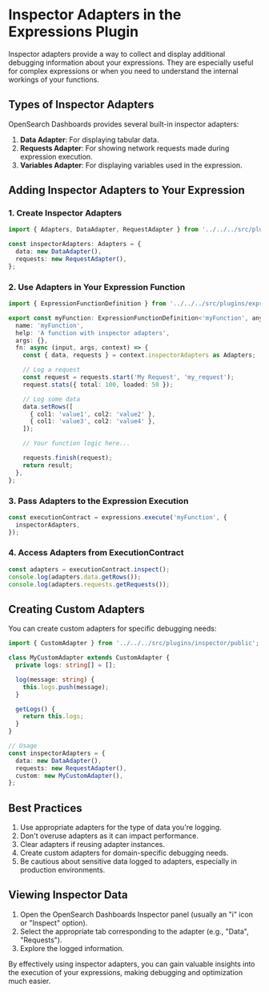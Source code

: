 # Inspector Adapters in the Expressions Plugin

Inspector adapters provide a way to collect and display additional debugging information about your expressions. They are especially useful for complex expressions or when you need to understand the internal workings of your functions.

## Types of Inspector Adapters

OpenSearch Dashboards provides several built-in inspector adapters:

1. **Data Adapter**: For displaying tabular data.
2. **Requests Adapter**: For showing network requests made during expression execution.
3. **Variables Adapter**: For displaying variables used in the expression.

## Adding Inspector Adapters to Your Expression

### 1. Create Inspector Adapters

```typescript
import { Adapters, DataAdapter, RequestAdapter } from '../../../src/plugins/inspector/public';

const inspectorAdapters: Adapters = {
  data: new DataAdapter(),
  requests: new RequestAdapter(),
};
```

### 2. Use Adapters in Your Expression Function

```typescript
import { ExpressionFunctionDefinition } from '../../../src/plugins/expressions/public';

export const myFunction: ExpressionFunctionDefinition<'myFunction', any, {}, any> = {
  name: 'myFunction',
  help: 'A function with inspector adapters',
  args: {},
  fn: async (input, args, context) => {
    const { data, requests } = context.inspectorAdapters as Adapters;

    // Log a request
    const request = requests.start('My Request', 'my_request');
    request.stats({ total: 100, loaded: 50 });

    // Log some data
    data.setRows([
      { col1: 'value1', col2: 'value2' },
      { col1: 'value3', col2: 'value4' },
    ]);

    // Your function logic here...

    requests.finish(request);
    return result;
  },
};
```

### 3. Pass Adapters to the Expression Execution

```typescript
const executionContract = expressions.execute('myFunction', {
  inspectorAdapters,
});
```

### 4. Access Adapters from ExecutionContract

```typescript
const adapters = executionContract.inspect();
console.log(adapters.data.getRows());
console.log(adapters.requests.getRequests());
```

## Creating Custom Adapters

You can create custom adapters for specific debugging needs:

```typescript
import { CustomAdapter } from '../../../src/plugins/inspector/public';

class MyCustomAdapter extends CustomAdapter {
  private logs: string[] = [];

  log(message: string) {
    this.logs.push(message);
  }

  getLogs() {
    return this.logs;
  }
}

// Usage
const inspectorAdapters = {
  data: new DataAdapter(),
  requests: new RequestAdapter(),
  custom: new MyCustomAdapter(),
};
```

## Best Practices

1. Use appropriate adapters for the type of data you're logging.
2. Don't overuse adapters as it can impact performance.
3. Clear adapters if reusing adapter instances.
4. Create custom adapters for domain-specific debugging needs.
5. Be cautious about sensitive data logged to adapters, especially in production environments.

## Viewing Inspector Data

1. Open the OpenSearch Dashboards Inspector panel (usually an "i" icon or "Inspect" option).
2. Select the appropriate tab corresponding to the adapter (e.g., "Data", "Requests").
3. Explore the logged information.

By effectively using inspector adapters, you can gain valuable insights into the execution of your expressions, making debugging and optimization much easier.
